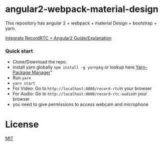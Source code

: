 # angular2-webpack-material-design

This repository has angular 2 + webpack + material Design + bootstrap + yarn.

[Integrate RecordRTC + Angular2 Guide/Explanation](https://medium.com/@SumanthShankar/integrate-recordrtc-with-angular-2-typescript-942c9c4ca93f#.uvf53kwg8)

### Quick start

* Clone/Download the repo.
* install yarn globally `npm install -g yarnpkg` or lookup here [Yarn-Package Manager](https://yarnpkg.com/en/)"
* Run `yarn`
* `yarn start`
* For Video: Go to `http://localhost:8080/record-rtc`in your browser
* For Audio: Go to `http://localhost:8080/record-rtc-audio`in your browser
* you need to give permissions to access webcam and microphone

# License

[MIT](/LICENSE)
